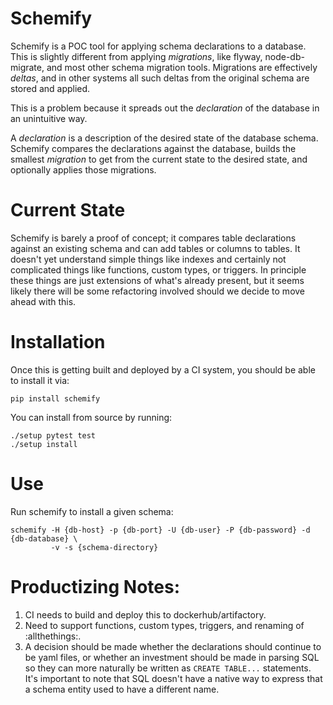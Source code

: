 # Schemify

Schemify is a POC tool for applying schema declarations to a database.
This is slightly different from applying _migrations_, like flyway,
node-db-migrate, and most other schema migration tools. Migrations are
effectively _deltas_, and in other systems all such deltas from the
original schema are stored and applied.

This is a problem because it spreads out the _declaration_ of the
database in an unintuitive way.

A _declaration_ is a description of the desired state of the database
schema. Schemify compares the declarations against the database,
builds the smallest _migration_ to get from the current state to the
desired state, and optionally applies those migrations.

# Current State

Schemify is barely a proof of concept; it compares table declarations
against an existing schema and can add tables or columns to tables. It
doesn't yet understand simple things like indexes and certainly not
complicated things like functions, custom types, or triggers. In
principle these things are just extensions of what's already present,
but it seems likely there will be some refactoring involved should we
decide to move ahead with this.

# Installation

Once this is getting built and deployed by a CI system, you should
be able to install it via:

```
pip install schemify
```

You can install from source by running:

```
./setup pytest test
./setup install
```

# Use

Run schemify to install a given schema:

```
schemify -H {db-host} -p {db-port} -U {db-user} -P {db-password} -d {db-database} \
         -v -s {schema-directory}
```

# Productizing Notes:

1. CI needs to build and deploy this to dockerhub/artifactory.
2. Need to support functions, custom types, triggers, and renaming
   of :allthethings:.
3. A decision should be made whether the declarations should continue
   to be yaml files, or whether an investment should be made in
   parsing SQL so they can more naturally be written as `CREATE
   TABLE...` statements. It's important to note that SQL doesn't have
   a native way to express that a schema entity used to have a different
   name.
